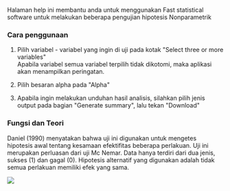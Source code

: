 Halaman help ini membantu anda untuk menggunakan Fast statistical software untuk melakukan beberapa pengujian hipotesis Nonparametrik

### Cara penggunaan 

1. Pilih variabel - variabel yang ingin di uji pada kotak "Select three or more variables" <br/>
	Apabila variabel semua variabel terpilih tidak dikotomi, maka aplikasi akan menampilkan peringatan.<br/>
	
2. Pilih besaran alpha pada "Alpha"

3. Apabila ingin melakukan unduhan hasil analisis, silahkan pilih jenis output pada bagian "Generate summary", lalu tekan "Download"


### Fungsi dan Teori

Daniel (1990) menyatakan bahwa uji ini digunakan untuk mengetes hipotesis awal tentang kesamaan efektifitas beberapa perlakuan. Uji ini merupakan perluasan dari uji Mc Nemar.  Data hanya terdiri dari dua jenis,  sukses (1) dan gagal (0). Hipotesis alternatif yang digunakan adalah tidak semua perlakuan memiliki efek yang sama.

![](figures/nonpar/cochran.png)<br/> 




